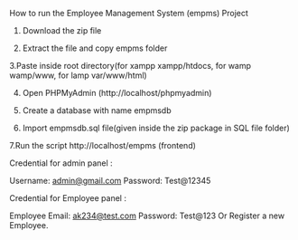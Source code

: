 How to run the Employee Management System (empms) Project

1. Download the  zip file

2. Extract the file and copy empms folder

3.Paste inside root directory(for xampp xampp/htdocs, for wamp wamp/www, for lamp var/www/html)

4. Open PHPMyAdmin (http://localhost/phpmyadmin)

5. Create a database with name empmsdb

6. Import empmsdb.sql file(given inside the zip package in SQL file folder)

7.Run the script http://localhost/empms (frontend)



Credential for admin panel :

Username: admin@gmail.com
Password: Test@12345



Credential for  Employee panel :

Employee Email: ak234@test.com
Password: Test@123
Or Register a new Employee.
